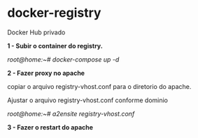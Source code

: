 # docker-registry
Docker Hub privado


**1 - Subir o container do registry.**

_root@home:~# docker-compose up -d_

**2 - Fazer proxy no apache**

copiar o arquivo registry-vhost.conf para o diretorio do apache.

Ajustar o arquivo registry-vhost.conf conforme dominio

_root@home:~# a2ensite registry-vhost.conf_

**3 - Fazer o restart do apache**

